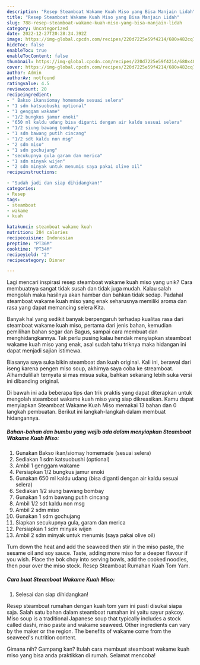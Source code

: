 ```yaml
---
description: "Resep Steamboat Wakame Kuah Miso yang Bisa Manjain Lidah"
title: "Resep Steamboat Wakame Kuah Miso yang Bisa Manjain Lidah"
slug: 788-resep-steamboat-wakame-kuah-miso-yang-bisa-manjain-lidah
category: Uncategorized
date: 2022-12-27T20:28:24.392Z
image: https://img-global.cpcdn.com/recipes/220d7225e59f4214/680x482cq70/steamboat-wakame-kuah-miso-foto-resep-utama.jpg
hideToc: false
enableToc: true
enableTocContent: false
thumbnail: https://img-global.cpcdn.com/recipes/220d7225e59f4214/680x482cq70/steamboat-wakame-kuah-miso-foto-resep-utama.jpg
cover: https://img-global.cpcdn.com/recipes/220d7225e59f4214/680x482cq70/steamboat-wakame-kuah-miso-foto-resep-utama.jpg
author: Admin
authorAv: notfound
ratingvalue: 4.5
reviewcount: 20
recipeingredient:
- " Bakso ikansiomay homemade sesuai selera"
- "1 sdm katsuobushi optional"
- "1 genggam wakame"
- "1/2 bungkus jamur enoki"
- "650 ml kaldu udang bisa diganti dengan air kaldu sesuai selera"
- "1/2 siung bawang bombay"
- "1 sdm bawang putih cincang"
- "1/2 sdt kaldu non msg"
- "2 sdm miso"
- "1 sdm gochujang"
- "secukupnya gula garam dan merica"
- "1 sdm minyak wijen"
- "2 sdm minyak untuk menumis saya pakai olive oil"
recipeinstructions:

- "Sudah jadi dan siap dihidangkan!"
categories:
- Resep
tags:
- steamboat
- wakame
- kuah

katakunci: steamboat wakame kuah 
nutrition: 284 calories
recipecuisine: Indonesian
preptime: "PT36M"
cooktime: "PT34M"
recipeyield: "2"
recipecategory: Dinner

---
```





Lagi mencari inspirasi resep steamboat wakame kuah miso yang unik? Cara membuatnya sangat tidak susah dan tidak juga mudah. Kalau salah mengolah maka hasilnya akan hambar dan bahkan tidak sedap. Padahal steamboat wakame kuah miso yang enak seharusnya memiliki aroma dan rasa yang dapat memancing selera Kita.





Banyak hal yang sedikit banyak berpengaruh terhadap kualitas rasa dari steamboat wakame kuah miso, pertama dari jenis bahan, kemudian pemilihan bahan segar dan Bagus, sampai cara membuat dan menghidangkannya. Tak perlu pusing kalau hendak menyiapkan steamboat wakame kuah miso yang enak,      asal sudah tahu triknya maka hidangan ini dapat menjadi sajian istimewa.














Biasanya saya suka bikin steamboat dan kuah original. Kali ini, berawal dari iseng karena pengen miso soup, akhirnya saya coba ke streamboat. Alhamdulillah ternyata si mas misua suka, bahkan sekarang lebih suka versi ini dibanding original.






Di bawah ini ada beberapa tips dan trik praktis yang dapat diterapkan untuk mengolah steamboat wakame kuah miso yang siap dikreasikan. Kamu dapat menyiapkan Steamboat Wakame Kuah Miso memakai 13 bahan dan 0 langkah pembuatan. Berikut ini langkah-langkah dalam membuat hidangannya.

<!--inarticleads1-->

##### Bahan-bahan dan bumbu yang wajib ada dalam menyiapkan Steamboat Wakame Kuah Miso:

1. Gunakan  Bakso ikan/siomay homemade (sesuai selera)
1. Sediakan 1 sdm katsuobushi (optional)
1. Ambil 1 genggam wakame
1. Persiapkan 1/2 bungkus jamur enoki
1. Gunakan 650 ml kaldu udang (bisa diganti dengan air kaldu sesuai selera)
1. Sediakan 1/2 siung bawang bombay
1. Gunakan 1 sdm bawang putih cincang
1. Ambil 1/2 sdt kaldu non msg
1. Ambil 2 sdm miso
1. Gunakan 1 sdm gochujang
1. Siapkan secukupnya gula, garam dan merica
1. Persiapkan 1 sdm minyak wijen
1. Ambil 2 sdm minyak untuk menumis (saya pakai olive oil)


Turn down the heat and add the seaweed then stir in the miso paste, the sesame oil and soy sauce. Taste, adding more miso for a deeper flavour if you wish. Place the bok choy into serving bowls, add the cooked noodles, then pour over the miso stock. Resep Steamboat Rumahan Kuah Tom Yam. 

<!--inarticleads2-->

##### Cara buat Steamboat Wakame Kuah Miso:


1. Selesai dan siap dihidangkan!

Resep steamboat rumahan dengan kuah tom yam ini pasti disukai siapa saja. Salah satu bahan dalam steamboat rumahan ini yaitu sayur pakcoy. Miso soup is a traditional Japanese soup that typically includes a stock called dashi, miso paste and wakame seaweed. Other ingredients can vary by the maker or the region. The benefits of wakame come from the seaweed&#39;s nutrition content. 

Gimana nih? Gampang kan? Itulah cara membuat steamboat wakame kuah miso yang bisa anda praktikkan di rumah. Selamat mencoba!
